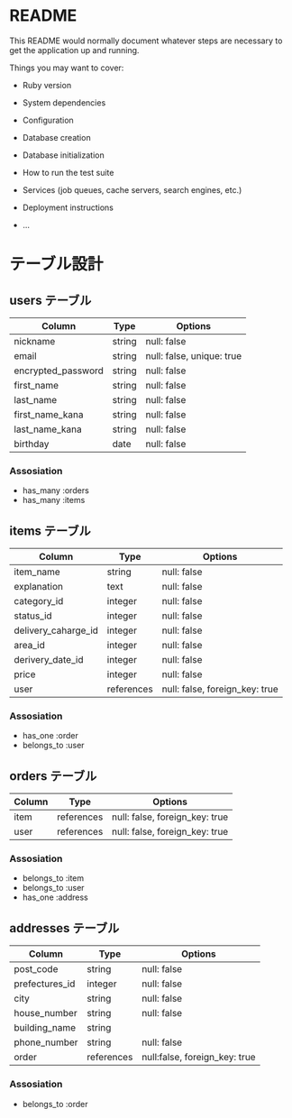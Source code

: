 # README

This README would normally document whatever steps are necessary to get the
application up and running.

Things you may want to cover:

* Ruby version

* System dependencies

* Configuration

* Database creation

* Database initialization

* How to run the test suite

* Services (job queues, cache servers, search engines, etc.)

* Deployment instructions

* ...

# テーブル設計

## users テーブル
| Column             | Type   | Options                   |
| ------------------ | ------ | ------------------------- |
| nickname           | string | null: false
| email              | string | null: false, unique: true |
| encrypted_password | string | null: false               |
| first_name         | string | null: false               |
| last_name          | string | null: false               |
| first_name_kana    | string | null: false               |
| last_name_kana     | string | null: false               |
| birthday           | date   | null: false               |

### Assosiation

- has_many :orders
- has_many :items


## items テーブル

| Column              | Type       | Options                        |
| --------------------| ---------- | ------------------------------ |
| item_name           | string     | null: false                    |
| explanation         | text       | null: false                    |
| category_id         | integer    | null: false                    |
| status_id           | integer    | null: false                    |
| delivery_caharge_id | integer    | null: false                    |
| area_id             | integer    | null: false                    |
| derivery_date_id    | integer    | null: false                    |
| price               | integer    | null: false                    | 
| user                | references | null: false, foreign_key: true |

### Assosiation

- has_one :order
- belongs_to :user


## orders テーブル

| Column           | Type       | Options                        |
| -----------------| ---------- | ------------------------------ |
| item             | references | null: false, foreign_key: true |
| user             | references | null: false, foreign_key: true |

### Assosiation

- belongs_to :item
- belongs_to :user
- has_one :address


## addresses テーブル

| Column           | Type       | Options                        |
| -----------------| ---------- | ------------------------------ |
| post_code        | string     | null: false                    |
| prefectures_id   | integer    | null: false                    |
| city             | string     | null: false                    |
| house_number     | string     | null: false                    |
| building_name    | string     |                                |
| phone_number     | string     | null: false                    |
| order            | references | null:false, foreign_key: true  |

### Assosiation

- belongs_to :order


